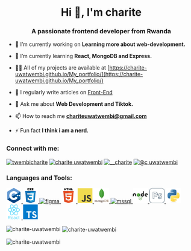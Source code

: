 <h1 align="center">Hi 👋, I'm charite</h1>
<h3 align="center">A passionate frontend developer from Rwanda</h3>

- 🔭 I’m currently working on **Learning more about web-development.**

- 🌱 I’m currently learning **React, MongoDB and Express.**

- 👨‍💻 All of my projects are available at [https://charite-uwatwembi.github.io/My_portfolio/](https://charite-uwatwembi.github.io/My_portfolio/)

- 📝 I regularly write articles on [Front-End](Front-End)

- 💬 Ask me about **Web Development and Tiktok.**

- 📫 How to reach me **chariteuwatwembi@gmail.com**

- ⚡ Fun fact **I think i am a nerd.**

<h3 align="left">Connect with me:</h3>
<p align="left">
<a href="https://twitter.com/twembicharite" target="blank"><img align="center" src="https://raw.githubusercontent.com/rahuldkjain/github-profile-readme-generator/master/src/images/icons/Social/twitter.svg" alt="twembicharite" height="30" width="40" /></a>
<a href="https://www.linkedin.com/in/uwatwembi-charite-7a1022231/" target="blank"><img align="center" src="https://raw.githubusercontent.com/rahuldkjain/github-profile-readme-generator/master/src/images/icons/Social/linked-in-alt.svg" alt="charite uwatwembi" height="30" width="40" /></a>
<a href="https://instagram.com/__charite" target="blank"><img align="center" src="https://raw.githubusercontent.com/rahuldkjain/github-profile-readme-generator/master/src/images/icons/Social/instagram.svg" alt="__charite" height="30" width="40" /></a>
<a href="https://medium.com/@c uwatwembi" target="blank"><img align="center" src="https://raw.githubusercontent.com/rahuldkjain/github-profile-readme-generator/master/src/images/icons/Social/medium.svg" alt="@c uwatwembi" height="30" width="40" /></a>
</p>

<h3 align="left">Languages and Tools:</h3>
<p align="left"> <a href="https://www.w3schools.com/cpp/" target="_blank" rel="noreferrer"> <img src="https://raw.githubusercontent.com/devicons/devicon/master/icons/cplusplus/cplusplus-original.svg" alt="cplusplus" width="40" height="40"/> </a> <a href="https://www.w3schools.com/css/" target="_blank" rel="noreferrer"> <img src="https://raw.githubusercontent.com/devicons/devicon/master/icons/css3/css3-original-wordmark.svg" alt="css3" width="40" height="40"/> </a> <a href="https://www.figma.com/" target="_blank" rel="noreferrer"> <img src="https://www.vectorlogo.zone/logos/figma/figma-icon.svg" alt="figma" width="40" height="40"/> </a> <a href="https://www.w3.org/html/" target="_blank" rel="noreferrer"> <img src="https://raw.githubusercontent.com/devicons/devicon/master/icons/html5/html5-original-wordmark.svg" alt="html5" width="40" height="40"/> </a> <a href="https://developer.mozilla.org/en-US/docs/Web/JavaScript" target="_blank" rel="noreferrer"> <img src="https://raw.githubusercontent.com/devicons/devicon/master/icons/javascript/javascript-original.svg" alt="javascript" width="40" height="40"/> </a> <a href="https://www.mongodb.com/" target="_blank" rel="noreferrer"> <img src="https://raw.githubusercontent.com/devicons/devicon/master/icons/mongodb/mongodb-original-wordmark.svg" alt="mongodb" width="40" height="40"/> </a> <a href="https://www.microsoft.com/en-us/sql-server" target="_blank" rel="noreferrer"> <img src="https://www.svgrepo.com/show/303229/microsoft-sql-server-logo.svg" alt="mssql" width="40" height="40"/> </a> <a href="https://nodejs.org" target="_blank" rel="noreferrer"> <img src="https://raw.githubusercontent.com/devicons/devicon/master/icons/nodejs/nodejs-original-wordmark.svg" alt="nodejs" width="40" height="40"/> </a> <a href="https://www.photoshop.com/en" target="_blank" rel="noreferrer"> <img src="https://raw.githubusercontent.com/devicons/devicon/master/icons/photoshop/photoshop-line.svg" alt="photoshop" width="40" height="40"/> </a> <a href="https://www.python.org" target="_blank" rel="noreferrer"> <img src="https://raw.githubusercontent.com/devicons/devicon/master/icons/python/python-original.svg" alt="python" width="40" height="40"/> </a> <a href="https://reactjs.org/" target="_blank" rel="noreferrer"> <img src="https://raw.githubusercontent.com/devicons/devicon/master/icons/react/react-original-wordmark.svg" alt="react" width="40" height="40"/> </a> <a href="https://www.typescriptlang.org/" target="_blank" rel="noreferrer"> <img src="https://raw.githubusercontent.com/devicons/devicon/master/icons/typescript/typescript-original.svg" alt="typescript" width="40" height="40"/> </a> </p>

<p><img align="left" src="https://github-readme-stats.vercel.app/api/top-langs?username=charite-uwatwembi&show_icons=true&locale=en&layout=compact" alt="charite-uwatwembi" /></p>

<p>&nbsp;<img align="center" src="https://github-readme-stats.vercel.app/api?username=charite-uwatwembi&show_icons=true&locale=en" alt="charite-uwatwembi" /></p>

<p><img align="center" src="https://github-readme-streak-stats.herokuapp.com/?user=charite-uwatwembi&" alt="charite-uwatwembi" /></p>
